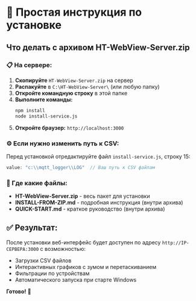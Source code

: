 # 🚀 Простая инструкция по установке

## Что делать с архивом HT-WebView-Server.zip

### 📋 На сервере:

1. **Скопируйте** `HT-WebView-Server.zip` на сервер
2. **Распакуйте** в `C:\HT-WebView-Server\` (или любую папку)
3. **Откройте командную строку** в этой папке
4. **Выполните команды:**
   ```bash
   npm install
   node install-service.js
   ```
5. **Откройте браузер:** `http://localhost:3000`

### ⚙️ Если нужно изменить путь к CSV:

Перед установкой отредактируйте файл `install-service.js`, строку 15:
```javascript
value: "c:\\mqtt_logger\\LOG"  // Ваш путь к CSV файлам
```

### 📁 Где какие файлы:

- **HT-WebView-Server.zip** - весь пакет для установки
- **INSTALL-FROM-ZIP.md** - подробная инструкция (внутри архива)
- **QUICK-START.md** - краткое руководство (внутри архива)

## ✅ Результат:

После установки веб-интерфейс будет доступен по адресу `http://IP-СЕРВЕРА:3000` с возможностью:
- Загрузки CSV файлов
- Интерактивных графиков с зумом и перетаскиванием
- Фильтрации по устройствам
- Автоматического запуска при старте Windows

**Готово!** 🎉
